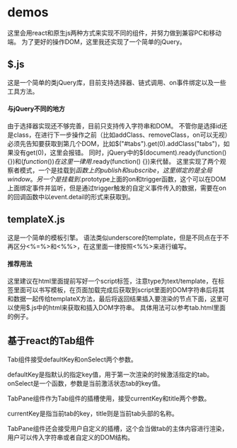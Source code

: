 # demos #
这里会用react和原生js两种方式来实现不同的组件，并努力做到兼容PC和移动端。
为了更好的操作DOM，这里我还实现了一个简单的jQuery。
## $.js ##
这是一个简单的类jQuery库，目前支持选择器、链式调用、on事件绑定以及一些工具方法。
#### 与jQuery不同的地方 ####
由于选择器实现还不够完善，目前只支持传入字符串和DOM。
不管你是选择id还是class，在进行下一步操作之前（比如addClass、removeClass，on可以无视）必须先告知要获取到第几个DOM，比如$("#tabs").get(0).addClass("tabs")，如果没有get(0)，这里会报错。
同时，jQuery中的$(document).ready(function() {})和$(function() {})在这里一律用$.ready(function() {})来代替。
这里实现了两个观察者模式，一个是挂载到$函数上的publish和subscribe，这里绑定的是全局window。
另一个是挂载到$.prototype上面的on和trigger函数，这个可以在DOM上面绑定事件并监听，但是通过trigger触发的自定义事件传入的数据，需要在on的回调函数中以event.detail的形式来获取到。
## templateX.js ##
这是一个简单的模板引擎。
语法类似underscore的template，但是不同点在于不再区分<%=%>和<%%>，在这里面一律按照<%%>来进行编写。
#### 推荐用法 ####
这里建议在html里面提前写好一个script标签，注意type为text/template，在标签里面可以书写模板，在页面加载完成后获取到script里面的DOM字符串后将其和数据一起传给templateX方法，最后将返回结果插入要渲染的节点下面，这里可以使用$.js中的html来获取和插入DOM字符串。
具体用法可以参考tab.html里面的例子。
## 基于react的Tab组件 ##
Tab组件接受defaultKey和onSelect两个参数。

defaultKey是指默认的指定key值，用于第一次渲染的时候激活指定的tab。onSelect是一个函数，参数是当前激活状态tab的key值。

TabPane组件作为Tab组件的插槽使用，接受currentKey和title两个参数。

currentKey是指当前tab的key，title则是当前tab头部的名称。

TabPane组件还会接受用户自定义的插槽，这个会当做tab的主体内容进行渲染，用户可以传入字符串或者自定义的DOM结构。
